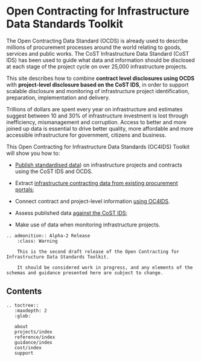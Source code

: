 # Open Contracting for Infrastructure Data Standards Toolkit

The Open Contracting Data Standard (OCDS) is already used to describe millions of procurement processes around the world relating to goods, services and public works. The CoST Infrastructure Data Standard (CoST IDS) has been used to guide what data and information should be disclosed at each stage of the project cycle on over 25,000 infrastructure projects.

This site describes how to combine **contract level disclosures using OCDS** with **project-level disclosure based on the CoST IDS**, in order to support scalable disclosure and monitoring of infrastructure project identification, preparation, implementation and delivery.

Trillions of dollars are spent every year on infrastructure and estimates suggest between 10 and 30% of infrastructure investment is lost through inefficiency, mismanagement and corruption. Access to better and more joined up data is essential to drive better quality, more affordable and more accessible infrastructure for government, citizens and business.

This Open Contracting for Infrastructure Data Standards (OC4IDS) Toolkit will show you how to:

* [Publish standardised data](guidance/publishing-from-portal.md)) on infrastructure projects and contracts using the CoST IDS and OCDS.

* Extract [infrastructure contracting data from existing procurement portals](guidance/contracts-to-projects.md);

* Connect contract and project-level information [using OC4IDS](projects/index.md).

* Assess published data [against the CoST IDS](guidance/assess-against-ids.md);

* Make use of data when monitoring infrastructure projects.

```eval_rst
.. admonition:: Alpha-2 Release
    :class: Warning

    This is the second draft release of the Open Contracting for Infrastructure Data Standards Toolkit.

    It should be considered work in progress, and any elements of the schemas and guidance presented here are subject to change.

```

## Contents

```eval_rst
.. toctree::
   :maxdepth: 2
   :glob:

   about
   projects/index
   reference/index
   guidance/index
   cost/index
   support
```
